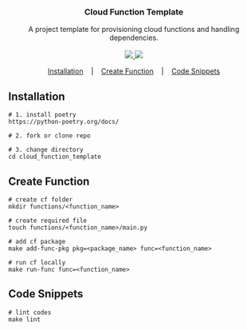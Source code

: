 <h3 align=center>Cloud Function Template</h3>
<p align=center>
  <span>A project template for provisioning cloud functions and handling dependencies.</span>
  <br>
  <br>
  <a target="_blank" href="https://www.python.org/downloads/" title="Python version">
    <img src="https://img.shields.io/badge/python-%3E=_3.10-green.svg">
  </a>
  <a target="_blank" href="https://github.com/freshstartagain/cloud_function_template/actions/workflows/code_quality.yml" title="Code Quality">
    <img src="https://github.com/freshstartagain/cloud_function_template/actions/workflows/code_quality.yml/badge.svg">
  </a>
</p>

<p align="center">
  <a href="#installation">Installation</a>
  &nbsp;&nbsp;&nbsp;|&nbsp;&nbsp;&nbsp;
  <a href="#create-function">Create Function</a>
  &nbsp;&nbsp;&nbsp;|&nbsp;&nbsp;&nbsp;
  <a href="#code-snippets">Code Snippets</a>
</p>

## Installation 

```console
# 1. install poetry
https://python-poetry.org/docs/

# 2. fork or clone repo

# 3. change directory
cd cloud_function_template
```

## Create Function 

```console
# create cf folder
mkdir functions/<function_name>

# create required file
touch functions/<function_name>/main.py

# add cf package
make add-func-pkg pkg=<package_name> func=<function_name>

# run cf locally
make run-func func=<function_name>
```

## Code Snippets

```console
# lint codes
make lint
```



